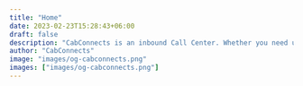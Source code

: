 ```yaml
---
title: "Home"
date: 2023-02-23T15:28:43+06:00
draft: false
description: "CabConnects is an inbound Call Center. Whether you need us to handle calls on a 24/7 basis or supplement your team when they are overloaded, we will never miss your incoming call."
author: "CabConnects"
image: "images/og-cabconnects.png"
images: ["images/og-cabconnects.png"]
---
```

